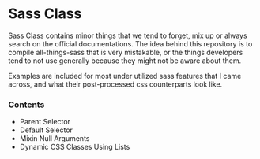 # Sass Class

Sass Class contains minor things that we tend to forget, mix up or always search on the official documentations. The idea behind this repository is to compile all-things-sass that is very mistakable, or the things developers tend to not use generally because they might not be aware about them.

Examples are included for most under utilized sass features that I came across, and what their post-processed css counterparts look like.

### Contents

* Parent Selector
* Default Selector
* Mixin Null Arguments
* Dynamic CSS Classes Using Lists